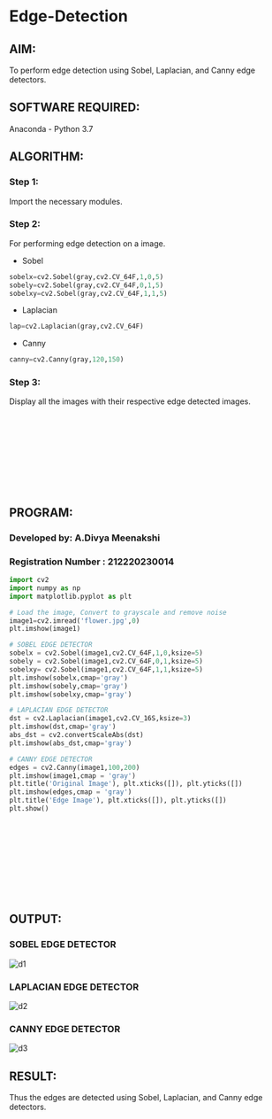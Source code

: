 # Edge-Detection
## AIM:
To perform edge detection using Sobel, Laplacian, and Canny edge detectors.

## SOFTWARE REQUIRED:
Anaconda - Python 3.7

## ALGORITHM:
### Step 1:
Import the necessary modules.

### Step 2:
For performing edge detection on a image. 
- Sobel 
```python
sobelx=cv2.Sobel(gray,cv2.CV_64F,1,0,5)
sobely=cv2.Sobel(gray,cv2.CV_64F,0,1,5)
sobelxy=cv2.Sobel(gray,cv2.CV_64F,1,1,5)
```
- Laplacian
```python
lap=cv2.Laplacian(gray,cv2.CV_64F)
```
- Canny
```python
canny=cv2.Canny(gray,120,150)
```

### Step 3:
Display all the images with their respective edge detected images.

<br>
<br>
<br>
<br>
<br>
<br>
<br>
<br>

## PROGRAM:

### Developed by: A.Divya Meenakshi
### Registration Number : 212220230014

``` Python
import cv2
import numpy as np
import matplotlib.pyplot as plt

# Load the image, Convert to grayscale and remove noise
image1=cv2.imread('flower.jpg',0)
plt.imshow(image1)

# SOBEL EDGE DETECTOR
sobelx = cv2.Sobel(image1,cv2.CV_64F,1,0,ksize=5)
sobely = cv2.Sobel(image1,cv2.CV_64F,0,1,ksize=5)
sobelxy= cv2.Sobel(image1,cv2.CV_64F,1,1,ksize=5)
plt.imshow(sobelx,cmap='gray')
plt.imshow(sobely,cmap='gray')
plt.imshow(sobelxy,cmap='gray')

# LAPLACIAN EDGE DETECTOR
dst = cv2.Laplacian(image1,cv2.CV_16S,ksize=3)
plt.imshow(dst,cmap='gray')
abs_dst = cv2.convertScaleAbs(dst)
plt.imshow(abs_dst,cmap='gray')

# CANNY EDGE DETECTOR
edges = cv2.Canny(image1,100,200)
plt.imshow(image1,cmap = 'gray')
plt.title('Original Image'), plt.xticks([]), plt.yticks([])
plt.imshow(edges,cmap = 'gray')
plt.title('Edge Image'), plt.xticks([]), plt.yticks([])
plt.show()
```

<br>
<br>
<br>
<br>
<br>
<br>
<br>
<br>

## OUTPUT:
### SOBEL EDGE DETECTOR

![d1](https://user-images.githubusercontent.com/75235402/168738797-3f48e623-2dce-4659-baff-e2bde4b35bea.jpg)



### LAPLACIAN EDGE DETECTOR

![d2](https://user-images.githubusercontent.com/75235402/168738800-d220e373-b61c-4085-a460-4b7f6e779c50.jpg)




### CANNY EDGE DETECTOR

![d3](https://user-images.githubusercontent.com/75235402/168738807-480ea615-1093-4989-9a00-c01b669edca2.jpg)



## RESULT:
Thus the edges are detected using Sobel, Laplacian, and Canny edge detectors.
